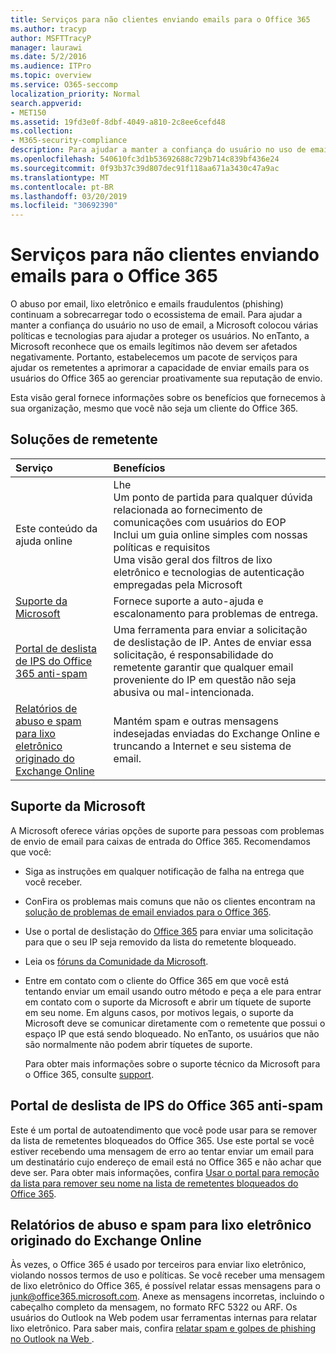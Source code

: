 ```yaml
---
title: Serviços para não clientes enviando emails para o Office 365
ms.author: tracyp
author: MSFTTracyP
manager: laurawi
ms.date: 5/2/2016
ms.audience: ITPro
ms.topic: overview
ms.service: O365-seccomp
localization_priority: Normal
search.appverid:
- MET150
ms.assetid: 19fd3e0f-8dbf-4049-a810-2c8ee6cefd48
ms.collection:
- M365-security-compliance
description: Para ajudar a manter a confiança do usuário no uso de email, a Microsoft colocou várias políticas e tecnologias para ajudar a proteger os usuários.
ms.openlocfilehash: 540610fc3d1b53692688c729b714c839bf436e24
ms.sourcegitcommit: 0f93b37c39d807dec91f118aa671a3430c47a9ac
ms.translationtype: MT
ms.contentlocale: pt-BR
ms.lasthandoff: 03/20/2019
ms.locfileid: "30692390"
---
```

# <a name="services-for-non-customers-sending-mail-to-office-365"></a>Serviços para não clientes enviando emails para o Office 365
  
O abuso por email, lixo eletrônico e emails fraudulentos (phishing) continuam a sobrecarregar todo o ecossistema de email. Para ajudar a manter a confiança do usuário no uso de email, a Microsoft colocou várias políticas e tecnologias para ajudar a proteger os usuários. No enTanto, a Microsoft reconhece que os emails legítimos não devem ser afetados negativamente. Portanto, estabelecemos um pacote de serviços para ajudar os remetentes a aprimorar a capacidade de enviar emails para os usuários do Office 365 ao gerenciar proativamente sua reputação de envio.
  
Esta visão geral fornece informações sobre os benefícios que fornecemos à sua organização, mesmo que você não seja um cliente do Office 365.
  
## <a name="sender-solutions"></a>Soluções de remetente
<a name="sectionSection0"> </a>

|**Serviço**|**Benefícios**|
|:-----|:-----|
|Este conteúdo da ajuda online  <br/> | Lhe  <br/>  Um ponto de partida para qualquer dúvida relacionada ao fornecimento de comunicações com usuários do EOP  <br/>  Inclui um guia online simples com nossas políticas e requisitos  <br/>  Uma visão geral dos filtros de lixo eletrônico e tecnologias de autenticação empregadas pela Microsoft  <br/> |
|[Suporte da Microsoft](services-for-non-customers.md#AboutSupport) <br/> |Fornece suporte a auto-ajuda e escalonamento para problemas de entrega.  <br/> |
|[Portal de deslista de IPS do Office 365 anti-spam](services-for-non-customers.md#DelistPortal) <br/> |Uma ferramenta para enviar a solicitação de deslistação de IP. Antes de enviar essa solicitação, é responsabilidade do remetente garantir que qualquer email proveniente do IP em questão não seja abusiva ou mal-intencionada.  <br/> |
|[Relatórios de abuso e spam para lixo eletrônico originado do Exchange Online](services-for-non-customers.md#ReportOurJunk) <br/> |Mantém spam e outras mensagens indesejadas enviadas do Exchange Online e truncando a Internet e seu sistema de email.  <br/> |
   
## <a name="microsoft-support"></a>Suporte da Microsoft
<a name="AboutSupport"> </a>

A Microsoft oferece várias opções de suporte para pessoas com problemas de envio de email para caixas de entrada do Office 365. Recomendamos que você:
  
- Siga as instruções em qualquer notificação de falha na entrega que você receber.
    
- ConFira os problemas mais comuns que não os clientes encontram na [solução de problemas de email enviados para o Office 365](troubleshooting-mail-sent-to-office-365.md).
    
- Use o portal de deslistação do [Office 365](https://sender.office.com) para enviar uma solicitação para que o seu IP seja removido da lista do remetente bloqueado. 
    
- Leia os [fóruns da Comunidade da Microsoft](https://community.office365.com/en-us/f/).
    
- Entre em contato com o cliente do Office 365 em que você está tentando enviar um email usando outro método e peça a ele para entrar em contato com o suporte da Microsoft e abrir um tíquete de suporte em seu nome. Em alguns casos, por motivos legais, o suporte da Microsoft deve se comunicar diretamente com o remetente que possui o espaço IP que está sendo bloqueado. No enTanto, os usuários que não são normalmente não podem abrir tíquetes de suporte.
    
     Para obter mais informações sobre o suporte técnico da Microsoft para o Office 365, consulte [support](https://technet.microsoft.com/library/office-365-support.aspx).
    
## <a name="office-365-anti-spam-ip-delist-portal"></a>Portal de deslista de IPS do Office 365 anti-spam
<a name="DelistPortal"> </a>

Este é um portal de autoatendimento que você pode usar para se remover da lista de remetentes bloqueados do Office 365. Use este portal se você estiver recebendo uma mensagem de erro ao tentar enviar um email para um destinatário cujo endereço de email está no Office 365 e não achar que deve ser. Para obter mais informações, confira [Usar o portal para remoção da lista para remover seu nome na lista de remetentes bloqueados do Office 365](use-the-delist-portal-to-remove-yourself-from-the-office-365-blocked-senders-lis.md).
  
## <a name="abuse-and-spam-reporting-for-junk-email-originating-from-exchange-online"></a>Relatórios de abuso e spam para lixo eletrônico originado do Exchange Online
<a name="ReportOurJunk"> </a>

Às vezes, o Office 365 é usado por terceiros para enviar lixo eletrônico, violando nossos termos de uso e políticas. Se você receber uma mensagem de lixo eletrônico do Office 365, é possível relatar essas mensagens para o [junk@office365.microsoft.com](mailto:junk@office365.microsoft.com). Anexe as mensagens incorretas, incluindo o cabeçalho completo da mensagem, no formato RFC 5322 ou ARF. Os usuários do Outlook na Web podem usar ferramentas internas para relatar lixo eletrônico. Para saber mais, confira [relatar spam e golpes de phishing no Outlook na Web ](report-junk-email-and-phishing-scams-in-outlook-on-the-web-eop.md).
  

